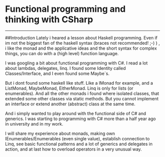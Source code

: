 # Functional programming and thinking with CSharp
------
##Introduction
Lately i heared a lesson about Haskell programming. Even if im not the biggest fan of the haskell syntax (braces not recommended! ;-) ) , i like the monad and the applicative ideas and the short syntax for complex things, you can do with a (high level) function language.

I was googling a bit about functional programming with C#. I read a lot about lambdas, delegates, linq. I found some Identity called Classes/Interface, and I even found some Maybe´s.

But i dont found some haskell like stuff. Like a IMonad for example, and a ListMonad, MaybeMonad, EitherMonad. Linq is only for lists (or enumerables). And all the other monads i found where isolated classes, that extended some other classes via static methods. But you cannot implement an interface or extend another (abstract) class at the same time. 

And i simply wanted to play around with the functional side of C# and generics. I was starting to programming with C# more than a half year ago in university and in my work. 

I will share my experience about monads, making own IEnumerables/Enumerables (even single value), establish connection to Linq, see basic functional patterns and a lot of generics and delegates in action, and at last how to overload operators in a very unusual way.


